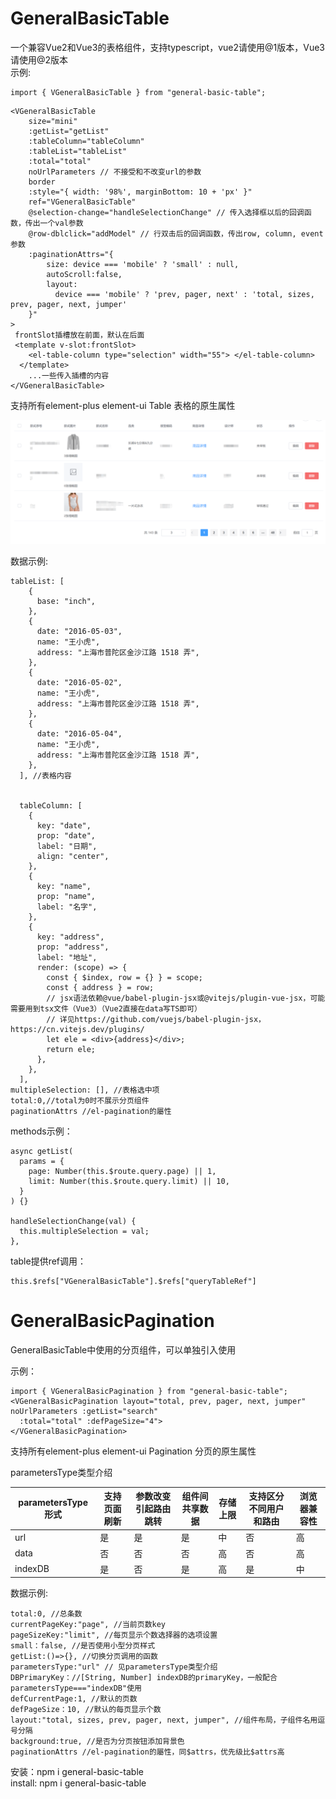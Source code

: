 # GeneralBasicTable

一个兼容Vue2和Vue3的表格组件，支持typescript，vue2请使用@1版本，Vue3请使用@2版本 <br/>
示例:

```
import { VGeneralBasicTable } from "general-basic-table";
```

    <VGeneralBasicTable
        size="mini"
        :getList="getList"
        :tableColumn="tableColumn"
        :tableList="tableList"
        :total="total"
        noUrlParameters // 不接受和不改变url的参数
        border
        :style="{ width: '98%', marginBottom: 10 + 'px' }"
        ref="VGeneralBasicTable"
        @selection-change="handleSelectionChange" // 传入选择框以后的回调函数，传出一个val参数
        @row-dblclick="addModel" // 行双击后的回调函数，传出row, column, event参数
        :paginationAttrs="{
            size: device === 'mobile' ? 'small' : null,
            autoScroll:false,
            layout:
              device === 'mobile' ? 'prev, pager, next' : 'total, sizes, prev, pager, next, jumper'
        }"
    >
     frontSlot插槽放在前面，默认在后面
     <template v-slot:frontSlot>
        <el-table-column type="selection" width="55"> </el-table-column>
      </template>
        ...一些传入插槽的内容
    </VGeneralBasicTable>

支持所有element-plus element-ui Table 表格的原生属性

![image](https://raw.githubusercontent.com/Alan1034/PicturesServer/main/PicGo_imgs/202108231121814.png?token=AICSKHTT6CTUIOLWOWTTICTBEMNFK)

数据示例:

    tableList: [
        {
          base: "inch",
        },
        {
          date: "2016-05-03",
          name: "王小虎",
          address: "上海市普陀区金沙江路 1518 弄",
        },
        {
          date: "2016-05-02",
          name: "王小虎",
          address: "上海市普陀区金沙江路 1518 弄",
        },
        {
          date: "2016-05-04",
          name: "王小虎",
          address: "上海市普陀区金沙江路 1518 弄",
        },
      ], //表格内容


      tableColumn: [
        {
          key: "date",
          prop: "date",
          label: "日期",
          align: "center",
        },
        {
          key: "name",
          prop: "name",
          label: "名字",
        },
        {
          key: "address",
          prop: "address",
          label: "地址",
          render: (scope) => {
            const { $index, row = {} } = scope;
            const { address } = row;
            // jsx语法依赖@vue/babel-plugin-jsx或@vitejs/plugin-vue-jsx，可能需要用到tsx文件（Vue3）（Vue2直接在data写TS即可）
            // 详见https://github.com/vuejs/babel-plugin-jsx，https://cn.vitejs.dev/plugins/
            let ele = <div>{address}</div>;
            return ele;
          },
        },
      ],
    multipleSelection: [], //表格选中项
    total:0,//total为0时不展示分页组件
    paginationAttrs //el-pagination的屬性

methods示例：

    async getList(
      params = {
        page: Number(this.$route.query.page) || 1,
        limit: Number(this.$route.query.limit) || 10,
      }
    ) {}
    
    handleSelectionChange(val) {
      this.multipleSelection = val;
    },

table提供ref调用：

    this.$refs["VGeneralBasicTable"].$refs["queryTableRef"]    

# GeneralBasicPagination

GeneralBasicTable中使用的分页组件，可以单独引入使用

示例：

```
import { VGeneralBasicPagination } from "general-basic-table";
<VGeneralBasicPagination layout="total, prev, pager, next, jumper" noUrlParameters :getList="search"
  :total="total" :defPageSize="4">
</VGeneralBasicPagination>
```

支持所有element-plus element-ui Pagination 分页的原生属性

parametersType类型介绍

| parametersType形式 | 支持页面刷新 | 参数改变引起路由跳转 | 组件间共享数据 | 存储上限 | 支持区分不同用户和路由 | 浏览器兼容性 |
| ------------------ | ------------ | -------------------- | -------------- | -------- | ---------------------- | ------------ |
| url                | 是           | 是                   | 是             | 中       | 否                     | 高           |
| data               | 否           | 否                   | 否             | 高       | 否                     | 高           |
| indexDB            | 是           | 否                   | 是             | 高       | 是                     | 中           |

数据示例:

```
total:0, //总条数
currentPageKey:"page", //当前页数key
pageSizeKey:"limit", //每页显示个数选择器的选项设置
small：false, //是否使用小型分页样式
getList:()=>{}, //切换分页调用的函数
parametersType:"url" // 见parametersType类型介绍
DBPrimaryKey：//[String, Number] indexDB的primaryKey，一般配合parametersType==="indexDB"使用
defCurrentPage:1, //默认的页数
defPageSize：10, //默认的每页显示个数
layout:"total, sizes, prev, pager, next, jumper", //组件布局，子组件名用逗号分隔
background:true, //是否为分页按钮添加背景色
paginationAttrs //el-pagination的屬性，同$attrs，优先级比$attrs高
```

安装：npm i general-basic-table<br/>
install: npm i general-basic-table
